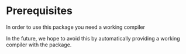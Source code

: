 # Prerequisites

In order to use this package you need a working compiler

In the future, we hope to avoid this by automatically providing a working compiler with the package.
